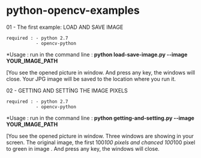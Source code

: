 # python-opencv-examples

01 - The first example: LOAD AND SAVE IMAGE 

    required : - python 2.7 
               - opencv-python
               
*Usage : run in the command line : **python load-save-image.py --image YOUR_IMAGE_PATH**

[You see the opened picture in window. And press any key, the windows will close. Your JPG image will be saved to the location where you run it.

02 - GETTING AND SETTİNG THE IMAGE PIXELS 

    required : - python 2.7
               - opencv-python
               
*Usage : run in the command line : **python getting-and-setting.py --image YOUR_IMAGE_PATH**

[You see the opened picture in window. Three windows are showing in your screen. The original image, the first 100*100 pixels and chanced 100*100 pixel to green in image . And press any key, the windows will close.
